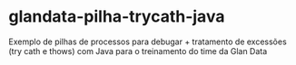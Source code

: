 # glandata-pilha-trycath-java
Exemplo de pilhas de processos para debugar + tratamento de excessões (try cath e thows) com Java para o treinamento do time da Glan Data
